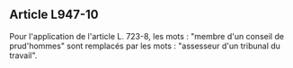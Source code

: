 Article L947-10
----
Pour l'application de l'article L. 723-8, les mots : "membre d'un conseil de
prud'hommes" sont remplacés par les mots : "assesseur d'un tribunal du travail".
